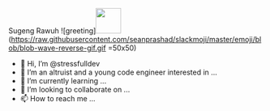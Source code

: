 Sugeng Rawuh ![greeting]<img src="https://raw.githubusercontent.com/seanprashad/slackmoji/master/emoji/blob/blob-wave-reverse-gif.gif" height="50"> (https://raw.githubusercontent.com/seanprashad/slackmoji/master/emoji/blob/blob-wave-reverse-gif.gif =50x50)
- 👋 Hi, I’m @stressfulldev
- 👀 I’m an altruist and a young code engineer interested in ...
- 🌱 I’m currently learning ...
- 💞️ I’m looking to collaborate on ...
- 📫 How to reach me ...

<!---
stressfulldev/stressfulldev is a ✨ special ✨ repository because its `README.md` (this file) appears on your GitHub profile.
You can click the Preview link to take a look at your changes.
--->
